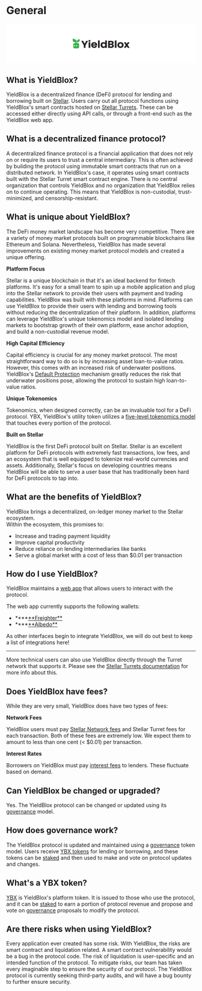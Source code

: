 # General

![](<../.gitbook/assets/general header.svg>)

## What is YieldBlox?

YieldBlox is a decentralized finance (DeFi) protocol for lending and borrowing built on [Stellar](https://www.stellar.org). Users carry out all protocol functions using YieldBlox's smart contracts hosted on [Stellar Turrets](https://tss.stellar.org). These can be accessed either directly using API calls, or through a front-end such as the YieldBlox web app.

## What is a decentralized finance protocol?

A decentralized finance protocol is a financial application that does not rely on or require its users to trust a central intermediary. This is often achieved by building the protocol using immutable smart contracts that run on a distributed network. In YieldBlox's case, it operates using smart contracts built with the Stellar Turret smart contract engine. There is no central organization that controls YieldBlox and no organization that YieldBlox relies on to continue operating. This means that YieldBlox is non-custodial, trust-minimized, and censorship-resistant.

## What is unique about YieldBlox?

The DeFi money market landscape has become very competitive. There are a variety of money market protocols built on programmable blockchains like Ethereum and Solana. Nevertheless, YieldBlox has made several improvements on existing money market protocol models and created a unique offering.

**Platform Focus**

Stellar is a unique blockchain in that it's an ideal backend for fintech platforms. It's easy for a small team to spin up a mobile application and plug into the Stellar network to provide their users with payment and trading capabilities. YieldBlox was built with these platforms in mind. Platforms can use YieldBlox to provide their users with lending and borrowing tools without reducing the decentralization of their platform. In addition, platforms can leverage YieldBlox's unique tokenomics model and isolated lending markets to bootstrap growth of their own platform, ease anchor adoption, and build a non-custodial revenue model.

**High Capital Efficiency**

Capital efficiency is crucial for any money market protocol. The most straightforward way to do so is by increasing asset loan-to-value ratios. However, this comes with an increased risk of underwater positions. YieldBlox's [Default Protection](lending-borrowing/default-protection.md) mechanism greatly reduces the risk that underwater positions pose, allowing the protocol to sustain high loan-to-value ratios.

**Unique Tokenomics**

Tokenomics, when designed correctly, can be an invaluable tool for a DeFi protocol. YBX, YieldBlox's utility token utilizes a [five-level tokenomics model](ybx-tokens/ybx-tokenomics.md) that touches every portion of the protocol.

**Built on Stellar**

YieldBlox is the first DeFi protocol built on Stellar. Stellar is an excellent platform for DeFi protocols with extremely fast transactions, low fees, and an ecosystem that is well equipped to tokenize real-world currencies and assets. Additionally, Stellar's focus on developing countries means YieldBlox will be able to serve a user base that has traditionally been hard for DeFi protocols to tap into.

## What are the benefits of YieldBlox?

YieldBlox brings a decentralized, on-ledger money market to the Stellar ecosystem.\
Within the ecosystem, this promises to:

- Increase and trading payment liquidity
- Improve capital productivity
- Reduce reliance on lending intermediaries like banks
- Serve a global market with a cost of less than $0.01 per transaction

## How do I use YieldBlox?

YieldBlox maintains a [web app](https://testnet.yieldblox.finance) that allows users to interact with the protocol.

The web app currently supports the following wallets:

- \***\*[**Freighter\*\*](https://www.freighter.app)
- \***\*[**Albedo\*\*](https://albedo.link)

As other interfaces begin to integrate YieldBlox, we will do out best to keep a list of integrations here!

---

More technical users can also use YieldBlox directly through the Turret network that supports it. Please see the [Stellar Turrets documentation](https://turrets.stellar.org/) for more info about this.

## Does YieldBlox have fees?

While they are very small, YieldBlox does have two types of fees:

**Network Fees**

YieldBlox users must pay [Stellar Network fees](https://developers.stellar.org/docs/glossary/fees/) and Stellar Turret fees for each transaction. Both of these fees are extremely low. We expect them to amount to less than one cent (< $0.01) per transaction.

**Interest Rates**

Borrowers on YieldBlox must pay [interest fees](lending-borrowing/interest-rates.md) to lenders. These fluctuate based on demand.

## Can YieldBlox be changed or upgraded?

Yes. The YieldBlox protocol can be changed or updated using its [governance](governance.md) model.

## How does governance work?

The YieldBlox protocol is updated and maintained using a [governance](governance.md) token model. Users receive [YBX tokens](ybx-tokens/) for lending or borrowing, and these tokens can be [staked](escrowing.md) and then used to make and vote on protocol updates and changes.

## What's a YBX token?

[YBX](ybx-tokens/) is YieldBlox's platform token. It is issued to those who use the protocol, and it can be [staked](escrowing.md) to earn a portion of protocol revenue and propose and vote on [governance](governance.md) proposals to modify the protocol.

## Are there risks when using YieldBlox?

Every application ever created has some risk. With YieldBlox, the risks are smart contract and liquidation related. A smart contract vulnerability would be a bug in the protocol code. The risk of liquidation is user-specific and an intended function of the protocol. To mitigate risks, our team has taken every imaginable step to ensure the security of our protocol. The YieldBlox protocol is currently seeking third-party audits, and will have a bug bounty to further ensure security.
